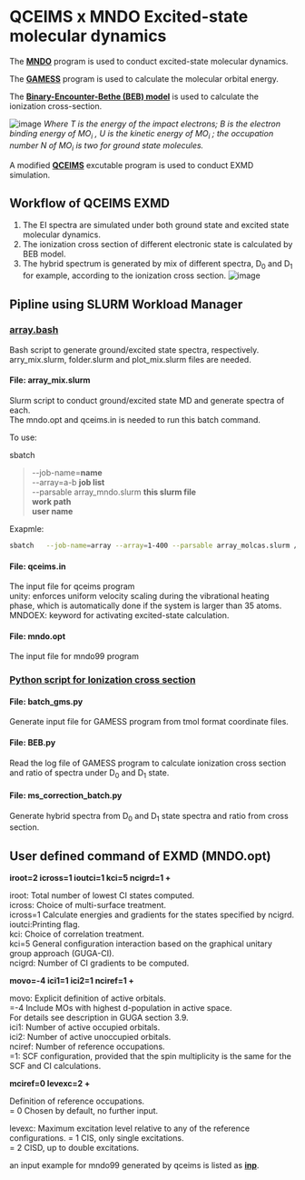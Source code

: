 # QCEIMS x MNDO Excited-state molecular dynamics

The **[MNDO](https://www.kofo.mpg.de/en/institute/history/1993-to-present/theoretical-chemistry)** program is used to conduct excited-state molecular dynamics.

The **[GAMESS](https://www.msg.chem.iastate.edu/gamess/)** program is used to calculate the molecular orbital energy.

The **[Binary-Encounter-Bethe (BEB) model](https://physics.nist.gov/PhysRefData/Ionization/intro.html)** is used to calculate the ionization cross-section.

![image](https://user-images.githubusercontent.com/30486093/147526011-6021876e-d079-4ddb-82fb-44bbe74d810b.png)
*Where T is the energy of the impact electrons; B is the electron binding energy of MO<sub>i</sub> , U is the kinetic energy of MO<sub>i</sub> ; the occupation number N of MO<sub>i</sub> is two for ground state molecules.*

A modified **[QCEIMS](QCEIM_module/qceims_mndo)** excutable program is used to conduct EXMD simulation.
## Workflow of QCEIMS EXMD
1) The EI spectra are simulated under both ground state and excited state molecular dynamics.
2) The ionization cross section of different electronic state is calculated by BEB model.
3) The hybrid spectrum is generated by mix of different spectra, D<sub>0</sub> and D<sub>1</sub> for example, according to the ionization cross section.
![image](https://user-images.githubusercontent.com/30486093/147525775-8c71fe9d-691d-41e7-a1cf-63e72aa6fbf3.png)
## Pipline using SLURM Workload Manager
### [array.bash](slurm_script/array.bash)
Bash script to generate ground/excited state spectra, respectively.<br />
arry_mix.slurm, folder.slurm and plot_mix.slurm files are needed.

#### File: array_mix.slurm
Slurm script to conduct ground/excited state MD and generate spectra of each.<br /> 
The mndo.opt and qceims.in is needed to run this batch command.<br />

To use:

sbatch<br />
  > --job-name=**name**<br />
  > --array=a-b **job list**<br />
  > --parsable array_mndo.slurm **this slurm file** <br />
  >    **work path**<br />
  >    **user name**<br />
  
Exapmle:
  ```bash
  sbatch   --job-name=array --array=1-400 --parsable array_molcas.slurm /home/ user1
  ```
#### File: qceims.in
The input file for qceims program<br />
  unity:  enforces uniform velocity scaling during the vibrational
          heating phase, which is automatically done if
          the system is larger than 35 atoms.<br />
  MNDOEX: keyword for activating excited-state calculation.<br />
#### File: mndo.opt
The input file for mndo99 program<br />

### [Python script for Ionization cross section](python_script/)
#### File: batch_gms.py
Generate input file for GAMESS program from tmol format coordinate files.
#### File: BEB.py
Read the log file of GAMESS program to calculate ionization cross section and ratio of spectra under D<sub>0</sub> and D<sub>1</sub> state.
#### File: ms_correction_batch.py
Generate hybrid spectra from D<sub>0</sub> and D<sub>1</sub> state spectra and ratio from cross section.

## User defined command of EXMD (MNDO.opt)
**iroot=2 icross=1 ioutci=1 kci=5 ncigrd=1 +**

  iroot: Total number of lowest CI states computed.<br />
  icross: Choice of multi-surface treatment.<br />
    icross=1 Calculate energies and gradients for the states
        specified by ncigrd.<br />
  ioutci:Printing flag.<br />
  kci: Choice of correlation treatment.<br />
    kci=5 General configuration interaction based on the
        graphical unitary group approach (GUGA-CI).<br />
  ncigrd: Number of CI gradients to be computed.<br />

**movo=-4 ici1=1 ici2=1 nciref=1 +**

  movo: Explicit definition of active orbitals.<br />
    =-4 Include MOs with highest d-population in active space.<br />
      For details see description in GUGA section 3.9.<br />
  ici1: Number of active occupied orbitals.<br />
  ici2: Number of active unoccupied orbitals.<br />
  nciref: Number of reference occupations.<br />
    =1: SCF configuration, provided that the spin
    multiplicity is the same for the SCF and CI calculations.<br />
    
**mciref=0 levexc=2 +**

  Definition of reference occupations.<br />
        = 0 Chosen by default, no further input.<br />

  levexc: Maximum excitation level relative to any of the reference
          configurations.
          = 1 CIS, only single excitations.<br />
          = 2 CISD, up to double excitations.<br />

an input example for mndo99 generated by qceims is listed as **[inp](example_input/inp)**.
